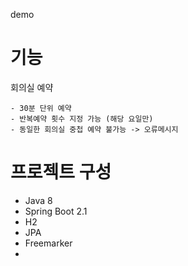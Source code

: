demo
# 기능
회의실 예약


    - 30분 단위 예약
    - 반복예약 횟수 지정 가능 (해당 요일만)
    - 동일한 회의실 중첩 예약 불가능 -> 오류메시지
    
# 프로젝트 구성
- Java 8
- Spring Boot 2.1
- H2
- JPA
- Freemarker
- 